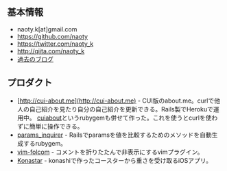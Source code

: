 ## 基本情報
- naoty.k[at]gmail.com
- https://github.com/naoty
- https://twitter.com/naoty_k
- http://qiita.com/naoty_k
- [過去のブログ](http://naoty.hatenablog.com/)

## プロダクト
- [http://cui-about.me](http://cui-about.me) - CUI版のabout.me。curlで他人の自己紹介を見たり自分の自己紹介を更新できる。Rails製でHerokuで運用中。 [cuiabout](https://rubygems.org/gems/cuiabout)というrubygemも併せて作った。これを使うとcurlを使わずに簡単に操作できる。
- [params_inquirer](https://rubygems.org/gems/params_inquirer) - Railsでparamsを値を比較するためのメソッドを自動生成するrubygem。
- [vim-folcom](https://github.com/naoty/vim-folcom) - コメントを折りたたんで非表示にするvimプラグイン。
- [Konastar](https://github.com/naoty/Konastar) - konashiで作ったコースターから重さを受け取るiOSアプリ。
